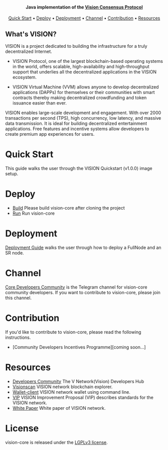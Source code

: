 

<h4 align="center">
  Java implementation of the <a href="https://www.v.network">Vision Consensus Protocol</a>
</h4>


<p align="center">

</p>

<p align="center">
  <a href="#quick-start">Quick Start</a> •
  <a href="#deploy">Deploy</a> •
  <a href="#Deployment">Deployment</a> •
  <a href="#Channel">Channel</a> •
  <a href="#Contribution">Contribution</a> •
  <a href="#Resources">Resources</a>
</p>

## What's VISION?

VISION is a project dedicated to building the infrastructure for a truly decentralized Internet.

* VISION Protocol, one of the largest blockchain-based operating systems in the world, offers scalable, high-availability and high-throughput support that underlies all the decentralized applications in the VISION ecosystem.

* VISION Virtual Machine (VVM) allows anyone to develop decentralized applications (DAPPs) for themselves or their communities with smart contracts thereby making decentralized crowdfunding and token issuance easier than ever.

VISION enables large-scale development and engagement. With over 2000 transactions per second (TPS), high concurrency, low latency, and massive data transmission. It is ideal for building decentralized entertainment applications. Free features and incentive systems allow developers to create premium app experiences for users.

# Quick Start
This guide walks the user through the VISION Quickstart (v1.0.0) image setup.


# Deploy
* [Build](./build.md) Please build vision-core after cloning the project
* [Run](./run.md) Run vision-core

# Deployment
[Deployment Guide](https://developers.v.network/docs/deployment-steps)
 walks the user through how to deploy a FullNode and an SR node.

# Channel
[Core Developers Community](https://t.me/vision_core_devs) is the Telegram channel for vision-core community developers. If you want to contribute to vision-core, please join this channel.


# Contribution
If you'd like to contribute to vision-core, please read the following instructions.
- [Community Developers Incentives Programme][coming soon...]

# Resources
* [Developers Community](https://developers.v.network/) The V Network(Vision) Developers Hub
* [Visionscan](https://visionscan.org/#/) VISION network blockchain explorer.
* [Wallet-client](https://github.com/vision-consensus/vision-wallet-client) VISION network wallet using command line.
* [VIP](https://github.com/vision-consensus/vision-improvement-proposals) VISION Improvement Proposal (VIP) describes standards for the VISION network.
* [White Paper](https://www.v.network/whitepaper.pdf) White paper of VISION network.

# License
vision-core is released under the [LGPLv3 license](https://github.com/vision-consensus/vision-core/blob/master/LICENSE).
